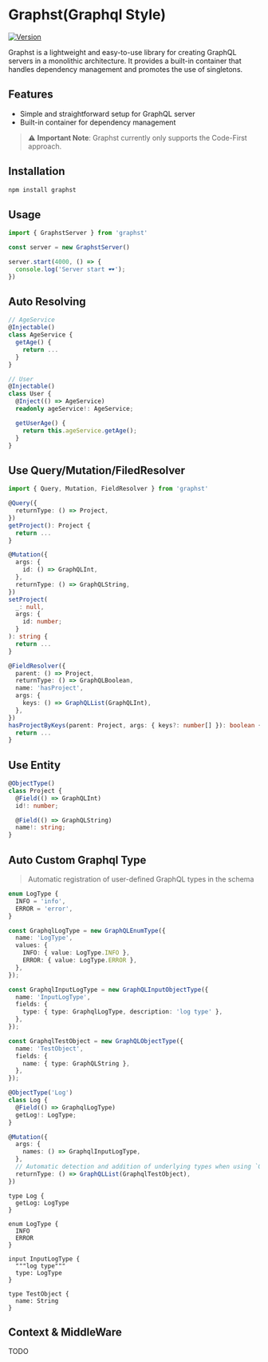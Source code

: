 # Graphst(Graphql Style)

<a href="https://www.npmjs.com/package/graphst"><img alt="Version" src="https://img.shields.io/npm/v/graphst.svg?style=flat-square" /></a>

Graphst is a lightweight and easy-to-use library for creating GraphQL servers in a monolithic architecture. It provides a built-in container that handles dependency management and promotes the use of singletons.

## Features

- Simple and straightforward setup for GraphQL server
- Built-in container for dependency management

> :warning: **Important Note**: Graphst currently only supports the Code-First approach.

## Installation

```bash
npm install graphst
```

## Usage
```javascript
import { GraphstServer } from 'graphst'

const server = new GraphstServer()

server.start(4000, () => {
  console.log('Server start 🕶️');
})
```
## Auto Resolving
```ts
// AgeService
@Injectable()
class AgeService {
  getAge() {
    return ...
  }
}

// User
@Injectable()
class User {
  @Inject(() => AgeService)
  readonly ageService!: AgeService;

  getUserAge() {
    return this.ageService.getAge();
  }
}
```

## Use Query/Mutation/FiledResolver
```ts
import { Query, Mutation, FieldResolver } from 'graphst'

@Query({
  returnType: () => Project,
})
getProject(): Project {
  return ...
}

@Mutation({
  args: {
    id: () => GraphQLInt,
  },
  returnType: () => GraphQLString,
})
setProject(
  _: null,
  args: {
    id: number;
  }
): string {
  return ...
}

@FieldResolver({
  parent: () => Project,
  returnType: () => GraphQLBoolean,
  name: 'hasProject',
  args: {
    keys: () => GraphQLList(GraphQLInt),
  },
})
hasProjectByKeys(parent: Project, args: { keys?: number[] }): boolean {
  return ...
}
```

## Use Entity
```ts
@ObjectType()
class Project {
  @Field(() => GraphQLInt)
  id!: number;

  @Field(() => GraphQLString)
  name!: string;
}
```

## Auto Custom Graphql Type
> Automatic registration of user-defined GraphQL types in the schema
```ts
enum LogType {
  INFO = 'info',
  ERROR = 'error',
}

const GraphqlLogType = new GraphQLEnumType({
  name: 'LogType',
  values: {
    INFO: { value: LogType.INFO },
    ERROR: { value: LogType.ERROR },
  },
});

const GraphqlInputLogType = new GraphQLInputObjectType({
  name: 'InputLogType',
  fields: {
    type: { type: GraphqlLogType, description: 'log type' },
  },
});

const GraphqlTestObject = new GraphQLObjectType({
  name: 'TestObject',
  fields: {
    name: { type: GraphQLString },
  },
});

@ObjectType('Log')
class Log {
  @Field(() => GraphqlLogType)
  getLog!: LogType;
}

@Mutation({
  args: {
    names: () => GraphqlInputLogType,
  },
  // Automatic detection and addition of underlying types when using `GraphqlList`
  returnType: () => GraphQLList(GraphqlTestObject),
})
```
```gql
type Log {
  getLog: LogType
}

enum LogType {
  INFO
  ERROR
}

input InputLogType {
  """log type"""
  type: LogType
}

type TestObject {
  name: String
}
```

## Context & MiddleWare
TODO

<!--
  미들웨어 대상은 query, mutation, fieldResolver, resolver, 글로벌
  resolver 미들웨어에선 fieldResolver는 제외됨
 -->